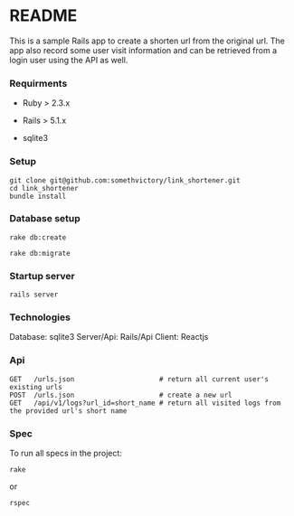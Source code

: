 # README

This is a sample Rails app to create a shorten url from the original url. The app also record some user visit information and can be retrieved from a login user using the API as well.


### Requirments

* Ruby > 2.3.x

* Rails > 5.1.x

* sqlite3


### Setup

```
git clone git@github.com:somethvictory/link_shortener.git
cd link_shortener
bundle install
```

### Database setup

```
rake db:create

rake db:migrate
```


### Startup server

```
rails server
```

### Technologies

Database:   sqlite3
Server/Api: Rails/Api
Client:     Reactjs

### Api 

```
GET   /urls.json                     # return all current user's existing urls
POST  /urls.json                     # create a new url
GET   /api/v1/logs?url_id=short_name # return all visited logs from the provided url's short name
```

### Spec

To run all specs in the project:

```
rake
```
or

```
rspec
```


